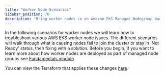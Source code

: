 ```yaml
---
title: "Worker Node Scenarios"
sidebar_position: 70
description: "Bring worker nodes in an Amazon EKS Managed Nodegroup back to healthy state."
---
```


In the following scenarios for worker nodes we will learn how to troubleshoot various AWS EKS worker node issues. The different scenarios will walk through what is causing nodes fail to join the cluster or stay in 'Not Ready' status, then fixing with a solution. Before you begin, if you want to learn more about how worker nodes are deployed as part of managed node groups see [Fundamentals module](/docs/fundamentals/managed-node-groups).

<!-- :::tip Before you start
Prepare your environment for this section:

```bash timeout=600 wait=300
$ prepare-environment troubleshooting/workernodes/one
``` -->

<!-- The preparation of the lab might take a couple of minutes and it will make the following changes to your lab environment:

- Pre-configure the base application from the introduction module
- Configure the AWS Load Balancer Controller in the Amazon EKS cluster
- Configure an ingress to get access to the UI via an AWS Load Balancer
- Introduce an issue to the configuration, so we can learn how to troubleshoot these types of issues

::: -->

You can view the Terraform that applies these changes [here](https://github.com/VAR::MANIFESTS_OWNER/VAR::MANIFESTS_REPOSITORY/tree/VAR::MANIFESTS_REF/manifests/modules/troubleshooting/workernodes/one/.workshop/terraform).

<!-- :::info Root Cause Analysis (RCA) Methodology

While we wait for the scenario to finalize its configuration, lets talk about the _RCA Methodology_ really quick.

The Root Cause Analysis (RCA) helps in identifying how and why an event or failure happened, allowing for corrective and preventive measures to be put in place and the RCA generally serves as input to a remediation process whereby corrective actions are taken to prevent the problem from reoccurring.

**_The method steps:_**

1. Identify and describe the problem clearly.
2. Collect data
3. Establish a timeline from the normal situation until the problem occurs.
4. Identify Root Cause
5. Distinguish between the root cause and other causal factors (e.g., using event correlation).
6. Establish a causal graph between the root cause and the problem.
7. Although the word "cause" is singular in RCA, experience shows that generally causes are plural. Therefore, look for multiple causes when carrying out RCA.

:::

Now let's verify if the service and ingress is up and running, so we can start troubleshooting the scenario.

```bash
$ kubectl get svc -n ui
NAME   TYPE        CLUSTER-IP       EXTERNAL-IP   PORT(S)   AGE
ui     ClusterIP   172.20.224.112   <none>        80/TCP    12d
```

and

```bash
$ kubectl get ingress -n ui
NAME   CLASS   HOSTS   ADDRESS   PORTS   AGE
ui     alb     *                 80      11m

```

Now, do not panic!! the output is expected since it is supposed the ingress/alb shouldn't be created. Let's verify the load balancer was indeed not created:

```bash
$ aws elbv2 describe-load-balancers --query 'LoadBalancers[?contains(LoadBalancerName, `k8s-ui-ui`) == `true`]'
[]
```

If you get the same outputs, it means you are ready to start the troubleshooting. So please, continue with the next page. -->
